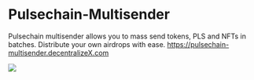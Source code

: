 # Pulsechain-Multisender
Pulsechain multisender allows you to mass send tokens, PLS and NFTs in batches. Distribute your own airdrops with ease. https://pulsechain-multisender.decentralizeX.com

<img src="https://i.imgur.com/iDprRnY.png">
